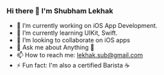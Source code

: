 ### Hi there 👋 I'm Shubham Lekhak



- 🔭 I’m currently working on iOS App Development.
- 🌱 I’m currently learning UIKit, Swift.
- 👯 I’m looking to collaborate on iOS apps
- 💬 Ask me about Anything 🤗
- 📫 How to reach me: lekhak.sub@gmail.com
- ⚡ Fun fact: I'm also a certified Barista ☕️

